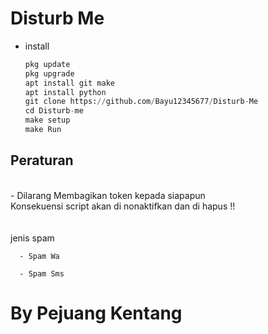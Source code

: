 # Disturb Me

* install
  ```python
  pkg update
  pkg upgrade
  apt install git make
  apt install python
  git clone https://github.com/Bayu12345677/Disturb-Me
  cd Disturb-me
  make setup
  make Run
  ```

<h2>Peraturan</h2><br>
<span><div>
  - Dilarang Membagikan token kepada siapapun<br>
    Konsekuensi script akan di nonaktifkan dan di hapus !!
</div></span>
<br>
<br>
<summary>jenis spam</summary>
<code>
  - Spam Wa<br>
  - Spam Sms
</code>

# By Pejuang Kentang
